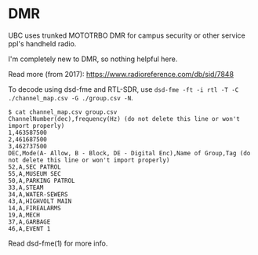 # DMR

UBC uses trunked MOTOTRBO DMR for campus security or other service ppl's handheld radio.

I'm completely new to DMR, so nothing helpful here.

Read more (from 2017): https://www.radioreference.com/db/sid/7848

To decode using dsd-fme and RTL-SDR, use `dsd-fme -ft -i rtl -T -C ./channel_map.csv -G ./group.csv -N`.

```shell
$ cat channel_map.csv group.csv 
ChannelNumber(dec),frequency(Hz) (do not delete this line or won't import properly)
1,463587500
2,461687500
3,462737500
DEC,Mode(A- Allow, B - Block, DE - Digital Enc),Name of Group,Tag (do not delete this line or won't import properly)
52,A,SEC PATROL
55,A,MUSEUM SEC
50,A,PARKING PATROL
33,A,STEAM
34,A,WATER-SEWERS
43,A,HIGHVOLT MAIN
14,A,FIREALARMS
19,A,MECH
37,A,GARBAGE
46,A,EVENT 1
```

Read dsd-fme(1) for more info.
